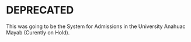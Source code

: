 # DEPRECATED

This was going to be the System for Admissions in the University Anahuac Mayab (Curently on Hold).
